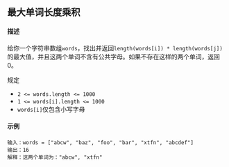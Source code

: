 ## 最大单词长度乘积

#### 描述

给你一个字符串数组`words`，找出并返回`length(words[i]) * length(words[j])`的最大值，并且这两个单词不含有公共字母。如果不存在这样的两个单词，返回0。

规定
- `2 <= words.length <= 1000`
- `1 <= words[i].length <= 1000`
- `words[i]`仅包含小写字母

#### 示例

```text
输入：words = ["abcw", "baz", "foo", "bar", "xtfn", "abcdef"]
输出：16
解释：这两个单词为："abcw", "xtfn"
```
